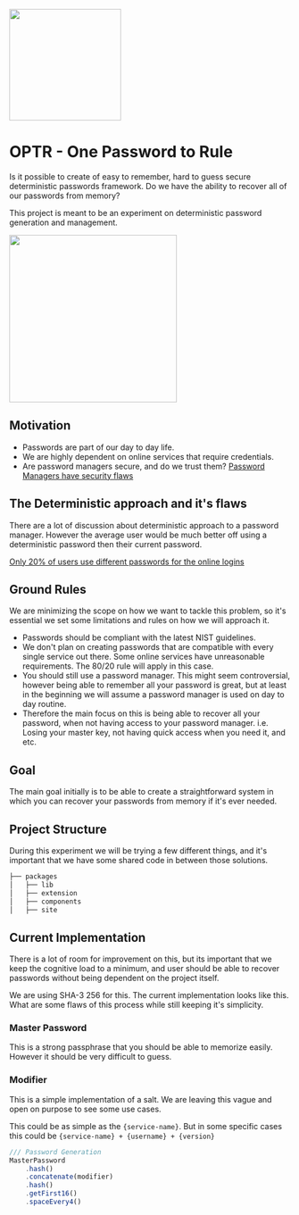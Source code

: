 <p align="left"><image src="https://raw.githubusercontent.com/leoafarias/one-password-to-rule/master/assets/logo.png" width="200px"/></p>

# OPTR - One Password to Rule

Is it possible to create of easy to remember, hard to guess secure deterministic passwords framework. Do we have the ability to recover all of our passwords from memory?

This project is meant to be an experiment on deterministic password generation and management.

<p><image src="https://raw.githubusercontent.com/leoafarias/one-password-to-rule/master/assets/optr-demo.gif" width="300px"/></p>

## Motivation

* Passwords are part of our day to day life.
* We are highly dependent on online services that require credentials.
* Are password managers secure, and do we trust them? [Password Managers have security flaws](https://www.washingtonpost.com/technology/2019/02/19/password-managers-have-security-flaw-you-should-still-use-one)

## The Deterministic approach and it's flaws

There are a lot of discussion about deterministic approach to a password manager. However the average user would be much better off using a deterministic password then their current password.

[Only 20% of users use different passwords for the online logins](https://www.statista.com/statistics/763091/us-use-of-same-online-passwords/)

## Ground Rules

We are minimizing the scope on how we want to tackle this problem, so it's essential we set some limitations and rules on how we will approach it.

* Passwords should be compliant with the latest NIST guidelines.
* We don't plan on creating passwords that are compatible with every single service out there. Some online services have unreasonable requirements. The 80/20 rule will apply in this case.
* You should still use a password manager. This might seem controversial, however being able to remember all your password is great, but at least in the beginning we will assume a password manager is used on day to day routine.
* Therefore the main focus on this is being able to recover all your password, when not having access to your password manager. i.e. Losing your master key, not having quick access when you need it, and etc.

## Goal

The main goal initially is to be able to create a straightforward system in which you can recover your passwords from memory if it's ever needed.

## Project Structure

During this experiment we will be trying a few different things, and it's important that we have some shared code in between those solutions.

```html
├── packages
│   ├── lib
│   ├── extension
│   ├── components
│   ├── site
```

## Current Implementation

There is a lot of room for improvement on this, but its important that we keep the cognitive load to a minimum, and user should be able to recover passwords without being dependent on the project itself.

We are using SHA-3 256 for this. The current implementation looks like this. What are some flaws of this process while still keeping it's simplicity.

### Master Password

This is a strong passphrase that you should be able to memorize easily. However it should be very difficult to guess.

### Modifier

This is a simple implementation of a salt. We are leaving this vague and open on purpose to see some use cases.

This could be as simple as the `{service-name}`. But in some specific cases this could be `{service-name} + {username} + {version}`

```typescript
/// Password Generation
MasterPassword
    .hash()
    .concatenate(modifier)
    .hash()
    .getFirst16()
    .spaceEvery4()
```

